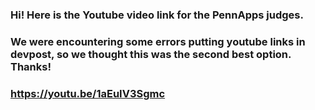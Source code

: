 ### Hi! Here is the Youtube video link for the PennApps judges. 
### We were encountering some errors putting youtube links in devpost, so we thought this was the second best option. Thanks!
### https://youtu.be/1aEuIV3Sgmc
